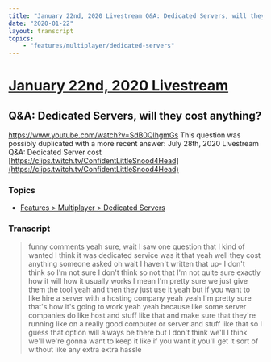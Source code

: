```yaml
---
title: "January 22nd, 2020 Livestream Q&A: Dedicated Servers, will they cost anything?"
date: "2020-01-22"
layout: transcript
topics:
    - "features/multiplayer/dedicated-servers"
---
```

# [January 22nd, 2020 Livestream](../2020-01-22.md)
## Q&A: Dedicated Servers, will they cost anything?
https://www.youtube.com/watch?v=SdB0QlhgmGs
This question was possibly duplicated with a more recent answer: July 28th, 2020 Livestream Q&A: Dedicated Server cost [https://clips.twitch.tv/ConfidentLittleSnood4Head](https://clips.twitch.tv/ConfidentLittleSnood4Head)


### Topics
* [Features > Multiplayer > Dedicated Servers](../topics/features/multiplayer/dedicated-servers.md)

### Transcript

> funny comments yeah sure, wait I saw one question that I kind of wanted I think it was dedicated service was it that yeah well they cost anything someone asked oh wait I haven't written that up- I don't think so I'm not sure I don't think so not that I'm not quite sure exactly how it will how it usually works I mean I'm pretty sure we just give them the tool yeah and then they just use it yeah but if you want to like hire a server with a hosting company yeah yeah I'm pretty sure that's how it's going to work yeah yeah because like some server companies do like host and stuff like that and make sure that they're running like on a really good computer or server and stuff like that so I guess that option will always be there but I don't think we'll I think we'll we're gonna want to keep it like if you want it you'll get it sort of without like any extra extra hassle
